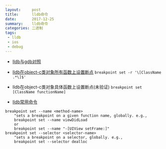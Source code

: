 ```yaml
---
layout:     post
title:      lldb命令
date:       2017-12-25
summary:    lldb命令
categories: 二进制
tags:
 - lldb
 - ios
 - debug
---
```


+ [lldb与gdb对照][1]
+ [lldb在object-c类对象所有函数上设置断点][2] `breakpoint set -r '\[ClassName .*\]$'`

+ lldb在object-c类对象具体函数上设置断点(未验证) `breakpoint set [ClassName functionName]`

+ [lldb常用命令][3]

```
breakpoint set --name <method-name>
    "sets a breakpoint on a given function name, globally. e.g., 
    breakpoint set --name viewDidLoad 
    or 
    breakpoint set --name "-[UIView setFrame:]"
breakpoint set --selector <selector-name>
    "sets a breakpoint on a selector, globally. e.g., 
    breakpoint set --selector dealloc
```



[1]: https://lldb.llvm.org/lldb-gdb.html
[2]: https://stackoverflow.com/questions/29687504/lldb-breakpoint-on-all-methods-in-class-objective-c
[3]: https://gist.github.com/alanzeino/82713016fd6229ea43a8
